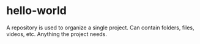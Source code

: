 # hello-world
A repository is used to organize a single project. Can contain folders, files, videos, etc. Anything the project needs.
